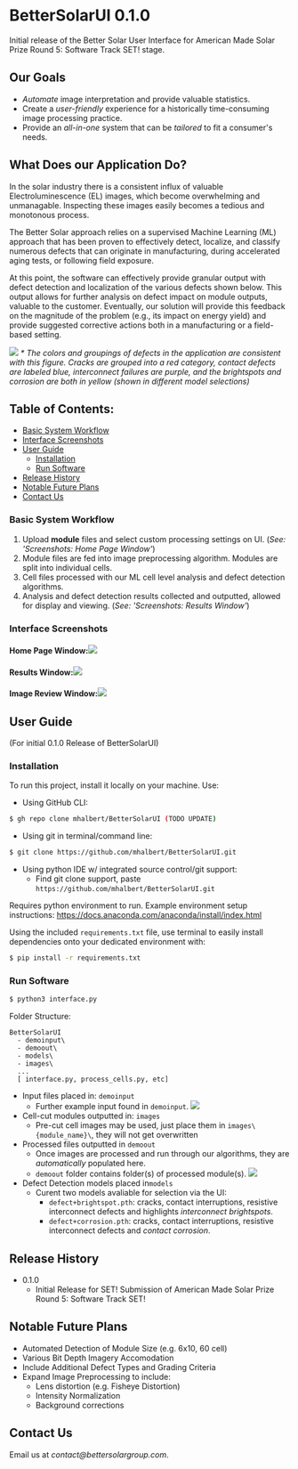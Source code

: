 # BetterSolarUI 0.1.0
Initial release of the Better Solar User Interface for American Made Solar Prize Round 5: Software Track SET! stage.

## Our Goals
* _Automate_ image interpretation and provide valuable statistics.
* Create a _user-friendly_ experience for a historically time-consuming image processing practice. 
* Provide an _all-in-one_ system that can be _tailored_ to fit a consumer's needs.


## What Does our Application Do?
In the solar industry there is a consistent influx of valuable Electroluminescence (EL) images, which become 
overwhelming and unmanagable. Inspecting these images easily becomes a tedious and monotonous process.

The Better Solar approach relies on a supervised Machine Learning (ML) approach that has been proven to effectively 
detect, localize, and classify numerous defects that can originate in manufacturing, during accelerated aging tests, 
or following field exposure. 

At this point, the software can effectively provide granular output with defect detection and localization of 
the various defects shown below. This output allows for further analysis on 
defect impact on module outputs, valuable to the customer. Eventually, our solution will provide this feedback on 
the magnitude of the problem (e.g., its impact on energy yield) and provide suggested corrective actions both in 
a manufacturing or a field-based setting.

![](readmepics/defecttypes.png)
_* The colors and groupings of defects in the application are consistent with this figure. Cracks are grouped into
a red category, contact defects are labeled blue, interconnect failures are purple, and the brightspots and corrosion
are both in yellow (shown in different model selections)_

## Table of Contents:
* [Basic System Workflow](#Basic-System-Workflow)
* [Interface Screenshots](#Interface-Screenshots)
* [User Guide](#User-Guide)
  * [Installation](#Installation)
  * [Run Software](#Run-Software)
* [Release History](#Release-History)
* [Notable Future Plans](#Notable-Future-Plans)
* [Contact Us](#Contact-Us)

### Basic System Workflow
1. Upload **module** files and select custom processing settings on UI. (*See: 'Screenshots: Home Page Window'*)
2. Module files are fed into image preprocessing algorithm. Modules are split into individual cells.
3. Cell files processed with our ML cell level analysis and defect detection algorithms.
4. Analysis and defect detection results collected and outputted, allowed for display and viewing. (*See: 'Screenshots: Results Window'*)

### Interface Screenshots

#### Home Page Window:![](readmepics/home.png)
#### Results Window:![](readmepics/demo_results.png)
#### Image Review Window:![](readmepics/demo_image.png)

## User Guide
(For initial 0.1.0 Release of BetterSolarUI)

### Installation

To run this project, install it locally on your machine. Use:
* Using GitHub CLI:
```sh 
$ gh repo clone mhalbert/BetterSolarUI (TODO UPDATE)
```
* Using git in terminal/command line:
```sh
$ git clone https://github.com/mhalbert/BetterSolarUI.git
```
* Using python IDE w/ integrated source control/git support:
  * Find git clone support, paste ``` https://github.com/mhalbert/BetterSolarUI.git ```
 
Requires python environment to run. Example environment setup instructions: https://docs.anaconda.com/anaconda/install/index.html

Using the included `requirements.txt` file, use terminal to easily install dependencies onto your dedicated environment with:
```sh
$ pip install -r requirements.txt
```


### Run Software
```sh
$ python3 interface.py
```

Folder Structure:
```
BetterSolarUI
  - demoinput\
  - demoout\
  - models\
  - images\
  ...
  [ interface.py, process_cells.py, etc]
```
* Input files placed in: `demoinput`
  * Further example input found in `demoinput`. ![](readmepics/module.jpeg)
* Cell-cut modules outputted in: `images`
  * Pre-cut cell images may be used, just place them in `images\{module_name}\`, they will not get overwritten
* Processed files outputted in `demoout`
  * Once images are processed and run through our algorithms, they are _automatically_ populated here.
  * `demoout` folder contains folder(s) of processed module(s). ![](readmepics/demoout.png)
* Defect Detection models placed in`models` 
  * Curent two models avaliable for selection via the UI:
    * `defect+brightspot.pth`: cracks, contact interruptions, resistive interconnect defects and highlights _interconnect brightspots_.
    * `defect+corrosion.pth`: cracks, contact interruptions, resistive interconnect defects and _contact corrosion_.


## Release History
* 0.1.0
  * Initial Release for SET! Submission of American Made Solar Prize Round 5: Software Track SET!

## Notable Future Plans
* Automated Detection of Module Size (e.g. 6x10, 60 cell) 
* Various Bit Depth Imagery Accomodation
* Include Additional Defect Types and Grading Criteria
* Expand Image Preprocessing to include:
  * Lens distortion (e.g. Fisheye Distortion)
  * Intensity Normalization
  * Background corrections
  
## Contact Us
Email us at _contact@bettersolargroup.com_. 


